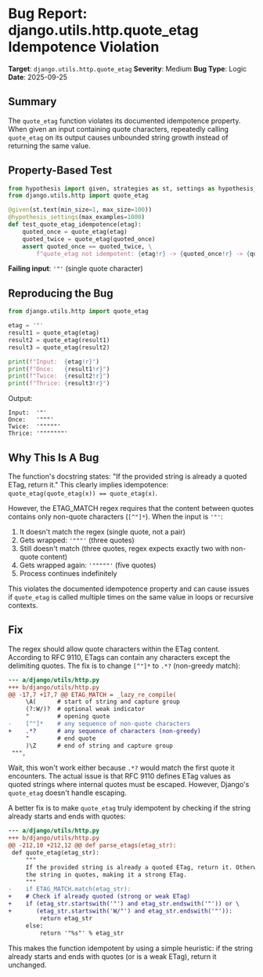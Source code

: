 # Bug Report: django.utils.http.quote_etag Idempotence Violation

**Target**: `django.utils.http.quote_etag`
**Severity**: Medium
**Bug Type**: Logic
**Date**: 2025-09-25

## Summary

The `quote_etag` function violates its documented idempotence property. When given an input containing quote characters, repeatedly calling `quote_etag` on its output causes unbounded string growth instead of returning the same value.

## Property-Based Test

```python
from hypothesis import given, strategies as st, settings as hypothesis_settings
from django.utils.http import quote_etag

@given(st.text(min_size=1, max_size=100))
@hypothesis_settings(max_examples=1000)
def test_quote_etag_idempotence(etag):
    quoted_once = quote_etag(etag)
    quoted_twice = quote_etag(quoted_once)
    assert quoted_once == quoted_twice, \
        f"quote_etag not idempotent: {etag!r} -> {quoted_once!r} -> {quoted_twice!r}"
```

**Failing input**: `'"'` (single quote character)

## Reproducing the Bug

```python
from django.utils.http import quote_etag

etag = '"'
result1 = quote_etag(etag)
result2 = quote_etag(result1)
result3 = quote_etag(result2)

print(f"Input:  {etag!r}")
print(f"Once:   {result1!r}")
print(f"Twice:  {result2!r}")
print(f"Thrice: {result3!r}")
```

Output:
```
Input:  '"'
Once:   '"""'
Twice:  '"""""'
Thrice: '"""""""'
```

## Why This Is A Bug

The function's docstring states: "If the provided string is already a quoted ETag, return it." This clearly implies idempotence: `quote_etag(quote_etag(x)) == quote_etag(x)`.

However, the ETAG_MATCH regex requires that the content between quotes contains only non-quote characters (`[^"]*`). When the input is `'"'`:
1. It doesn't match the regex (single quote, not a pair)
2. Gets wrapped: `'"""'` (three quotes)
3. Still doesn't match (three quotes, regex expects exactly two with non-quote content)
4. Gets wrapped again: `'"""""'` (five quotes)
5. Process continues indefinitely

This violates the documented idempotence property and can cause issues if `quote_etag` is called multiple times on the same value in loops or recursive contexts.

## Fix

The regex should allow quote characters within the ETag content. According to RFC 9110, ETags can contain any characters except the delimiting quotes. The fix is to change `[^"]*` to `.*?` (non-greedy match):

```diff
--- a/django/utils/http.py
+++ b/django/utils/http.py
@@ -17,7 +17,7 @@ ETAG_MATCH = _lazy_re_compile(
     \A(      # start of string and capture group
     (?:W/)?  # optional weak indicator
     "        # opening quote
-    [^"]*    # any sequence of non-quote characters
+    .*?      # any sequence of characters (non-greedy)
     "        # end quote
     )\Z      # end of string and capture group
 """,
```

Wait, this won't work either because `.*?` would match the first quote it encounters. The actual issue is that RFC 9110 defines ETag values as quoted strings where internal quotes must be escaped. However, Django's `quote_etag` doesn't handle escaping.

A better fix is to make `quote_etag` truly idempotent by checking if the string already starts and ends with quotes:

```diff
--- a/django/utils/http.py
+++ b/django/utils/http.py
@@ -212,10 +212,12 @@ def parse_etags(etag_str):
 def quote_etag(etag_str):
     """
     If the provided string is already a quoted ETag, return it. Otherwise, wrap
     the string in quotes, making it a strong ETag.
     """
-    if ETAG_MATCH.match(etag_str):
+    # Check if already quoted (strong or weak ETag)
+    if (etag_str.startswith('"') and etag_str.endswith('"')) or \
+       (etag_str.startswith('W/"') and etag_str.endswith('"')):
         return etag_str
     else:
         return '"%s"' % etag_str
```

This makes the function idempotent by using a simple heuristic: if the string already starts and ends with quotes (or is a weak ETag), return it unchanged.